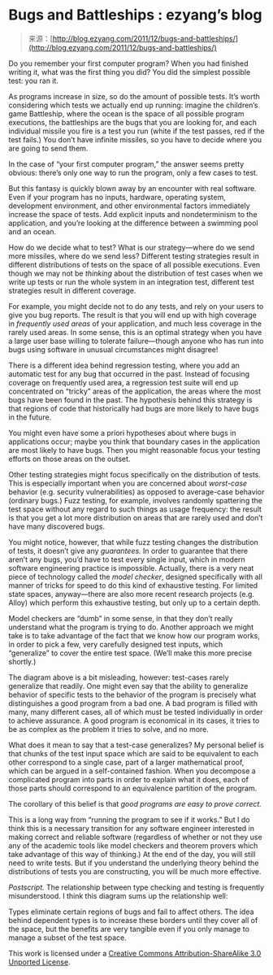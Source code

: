 <!--yml
category: 未分类
date: 2024-07-01 18:17:38
-->

# Bugs and Battleships : ezyang’s blog

> 来源：[http://blog.ezyang.com/2011/12/bugs-and-battleships/](http://blog.ezyang.com/2011/12/bugs-and-battleships/)

Do you remember your first computer program? When you had finished writing it, what was the first thing you did? You did the simplest possible test: you ran it.

As programs increase in size, so do the amount of possible tests. It’s worth considering which tests we actually end up running: imagine the children’s game Battleship, where the ocean is the space of all possible program executions, the battleships are the bugs that you are looking for, and each individual missile you fire is a test you run (white if the test passes, red if the test fails.) You don’t have infinite missiles, so you have to decide where you are going to send them.

In the case of “your first computer program,” the answer seems pretty obvious: there’s only one way to run the program, only a few cases to test.

But this fantasy is quickly blown away by an encounter with real software. Even if your program has no inputs, hardware, operating system, development environment, and other environmental factors immediately increase the space of tests. Add explicit inputs and nondeterminism to the application, and you’re looking at the difference between a swimming pool and an ocean.

How do we decide what to test? What is our strategy—where do we send more missiles, where do we send less? Different testing strategies result in different distributions of tests on the space of all possible executions. Even though we may not be *thinking* about the distribution of test cases when we write up tests or run the whole system in an integration test, different test strategies result in different coverage.

For example, you might decide not to do any tests, and rely on your users to give you bug reports. The result is that you will end up with high coverage in *frequently used areas* of your application, and much less coverage in the rarely used areas. In some sense, this is an optimal strategy when you have a large user base willing to tolerate failure—though anyone who has run into bugs using software in unusual circumstances might disagree!

There is a different idea behind regression testing, where you add an automatic test for any bug that occurred in the past. Instead of focusing coverage on frequently used area, a regression test suite will end up concentrated on “tricky” areas of the application, the areas where the most bugs have been found in the past. The hypothesis behind this strategy is that regions of code that historically had bugs are more likely to have bugs in the future.

You might even have some a priori hypotheses about where bugs in applications occur; maybe you think that boundary cases in the application are most likely to have bugs. Then you might reasonable focus your testing efforts on those areas on the outset.

Other testing strategies might focus specifically on the distribution of tests. This is especially important when you are concerned about *worst-case* behavior (e.g. security vulnerabilities) as opposed to average-case behavior (ordinary bugs.) Fuzz testing, for example, involves randomly spattering the test space without any regard to such things as usage frequency: the result is that you get a lot more distribution on areas that are rarely used and don’t have many discovered bugs.

You might notice, however, that while fuzz testing changes the distribution of tests, it doesn’t give any *guarantees.* In order to guarantee that there aren’t any bugs, you’d have to test every single input, which in modern software engineering practice is impossible. Actually, there is a very neat piece of technology called the *model checker*, designed specifically with all manner of tricks for speed to do this kind of exhaustive testing. For limited state spaces, anyway—there are also more recent research projects (e.g. Alloy) which perform this exhaustive testing, but only up to a certain depth.

Model checkers are “dumb” in some sense, in that they don’t really understand what the program is trying to do. Another approach we might take is to take advantage of the fact that we know how our program works, in order to pick a few, very carefully designed test inputs, which “generalize” to cover the entire test space. (We’ll make this more precise shortly.)

The diagram above is a bit misleading, however: test-cases rarely generalize that readily. One might even say that the ability to generalize behavior of specific tests to the behavior of the program is precisely what distinguishes a good program from a bad one. A bad program is filled with many, many different cases, all of which must be tested individually in order to achieve assurance. A good program is economical in its cases, it tries to be as complex as the problem it tries to solve, and no more.

What does it mean to say that a test-case generalizes? My personal belief is that chunks of the test input space which are said to be equivalent to each other correspond to a single case, part of a larger mathematical proof, which can be argued in a self-contained fashion. When you decompose a complicated program into parts in order to explain what it does, each of those parts should correspond to an equivalence partition of the program.

The corollary of this belief is that *good programs are easy to prove correct.*

This is a long way from “running the program to see if it works.” But I do think this is a necessary transition for any software engineer interested in making correct and reliable software (regardless of whether or not they use any of the academic tools like model checkers and theorem provers which take advantage of this way of thinking.) At the end of the day, you will still need to write tests. But if you understand the underlying theory behind the distributions of tests you are constructing, you will be much more effective.

*Postscript.* The relationship between type checking and testing is frequently misunderstood. I think this diagram sums up the relationship well:

Types eliminate certain regions of bugs and fail to affect others. The idea behind dependent types is to increase these borders until they cover all of the space, but the benefits are very tangible even if you only manage to manage a subset of the test space.

This work is licensed under a [Creative Commons Attribution-ShareAlike 3.0 Unported License](http://creativecommons.org/licenses/by-sa/3.0/).